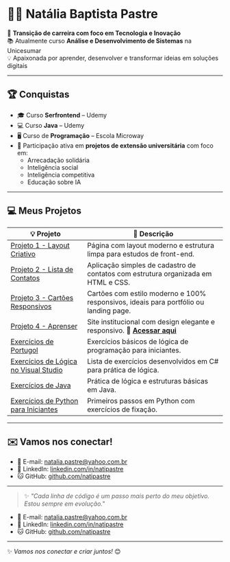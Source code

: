 # 👩‍💻 Natália Baptista Pastre

🎯 **Transição de carreira com foco em Tecnologia e Inovação**  
📚 Atualmente curso **Análise e Desenvolvimento de Sistemas** na Unicesumar  
💡 Apaixonada por aprender, desenvolver e transformar ideias em soluções digitais

---

## 🏆 Conquistas

- 🎓 Curso **Serfrontend** – Udemy  
- 💻 Curso **Java** – Udemy  
- 🖥️ Curso de **Programação** – Escola Microway  
- 💼 Participação ativa em **projetos de extensão universitária** com foco em:
  - Arrecadação solidária
  - Inteligência social
  - Inteligência competitiva
  - Educação sobre IA

---

## 💻 Meus Projetos

| 💡 Projeto | 📄 Descrição |
|-----------|-------------|
| [Projeto 1 - Layout Criativo](https://github.com/natipastre/Projeto-1---Layout-Criativo) | Página com layout moderno e estrutura limpa para estudos de front-end. |
| [Projeto 2 - Lista de Contatos](https://github.com/natipastre/Projeto-2---Lista-de-Contatos) | Aplicação simples de cadastro de contatos com estrutura organizada em HTML e CSS. |
| [Projeto 3 - Cartões Responsivos](https://github.com/natipastre/Projeto-3---Cartoes-Responsivos) | Cartões com estilo moderno e 100% responsivos, ideais para portfólio ou landing page. |
| [Projeto 4 - Aprenser](https://github.com/natipastre/Projeto-4---Front-End-Aprenser) | Site institucional com design elegante e responsivo. 🔗 **[Acessar aqui](https://natipastre.github.io/Projeto-4---Front-End-Aprenser/)** |
| [Exercícios de Portugol](https://github.com/natipastre/Exerc-cios-de-Portugol) | Exercícios básicos de lógica de programação para iniciantes. |
| [Exercícios de Lógica no Visual Studio](https://github.com/natipastre/Exerc-cio-L-gica-de-Programa-o) | Lista de exercícios desenvolvidos em C# para prática de lógica. |
| [Exercícios de Java](https://github.com/natipastre/Exerc-cios-de-Java) | Prática de lógica e estruturas básicas em Java. |
| [Exercícios de Python para Iniciantes](https://github.com/natipastre/Exerc-cios-iniciantes-de-Python-) | Primeiros passos em Python com exercícios de fixação. |

---

## ✉️ Vamos nos conectar!

- 📧 E-mail: [natalia.pastre@yahoo.com.br](mailto:natalia.pastre@yahoo.com.br)  
- 💼 LinkedIn: [linkedin.com/in/natipastre](https://www.linkedin.com/in/natipastre)  
- 🐱 GitHub: [github.com/natipastre](https://github.com/natipastre)

---

> ✨ *"Cada linha de código é um passo mais perto do meu objetivo. Estou sempre em evolução."*



- 📧 E-mail: [natalia.pastre@yahoo.com.br](mailto:natalia.pastre@yahoo.com.br)  
- 💼 LinkedIn: [linkedin.com/in/natipastre](https://www.linkedin.com/in/natipastre)  
- 🐱 GitHub: [github.com/natipastre](https://github.com/natipastre)  

---

✨ *Vamos nos conectar e criar juntos!* 😊



